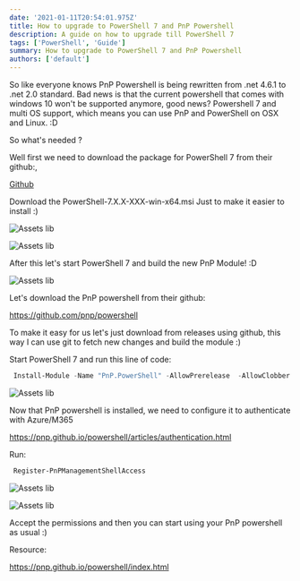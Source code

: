 ```yaml
---
date: '2021-01-11T20:54:01.975Z'
title: How to upgrade to PowerShell 7 and PnP Powershell
description: A guide on how to upgrade till PowerShell 7
tags: ['PowerShell', 'Guide']
summary: How to upgrade to PowerShell 7 and PnP Powershell
authors: ['default']
---
```


So like everyone knows PnP Powershell is being rewritten from .net 4.6.1 to .net 2.0 standard. Bad news is that the current powershell that comes with windows 10 won't be supported anymore, good news? Powershell 7 and multi OS support, which means you can use PnP and PowerShell on OSX and Linux. :D

So what's needed ?

Well first we need to download the package for PowerShell 7 from their github:,

[Github](https://github.com/PowerShell/PowerShell/releases/)

Download the PowerShell-7.X.X-XXX-win-x64.msi Just to make it easier to install :)

![Assets lib](/static/images/assets/powershell-install-1.png)

![Assets lib](/static/images/assets/powershell-install..png)

After this let's start PowerShell 7 and build the new PnP Module! :D

![Assets lib](/static/images/assets/powershell-7.png)

Let's download the PnP powershell from their github:

https://github.com/pnp/powershell

To make it easy for us let's just download from releases using github, this way I can use git to fetch new changes and build the module :)

Start PowerShell 7 and run this line of code:

```powershell
 Install-Module -Name "PnP.PowerShell" -AllowPrerelease  -AllowClobber
```

![Assets lib](/static/images/assets/install-pnppowershell.png)

Now that PnP powershell is installed, we need to configure it to authenticate with Azure/M365

https://pnp.github.io/powershell/articles/authentication.html

Run:

```powershell
 Register-PnPManagementShellAccess
```

![Assets lib](/static/images/assets/loginpromt.png)

![Assets lib](/static/images/assets/permissions-pnp.png)

Accept the permissions and then you can start using your PnP powershell as usual :)

<!--EndFragment-->

Resource:

https://pnp.github.io/powershell/index.html
